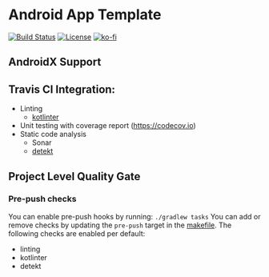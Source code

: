 # Android App Template

[![Build Status](https://travis-ci.com/curious-coding/android-app.svg?branch=master)](https://travis-ci.com/curious-coding/android-app)
[![License](https://img.shields.io/dub/l/vibe-d.svg)](https://github.com/curious-coding/android-app/blob/master/LICENSE)
[![ko-fi](https://img.shields.io/badge/donate%20on-Ko--fi-blue.svg)](https://ko-fi.com/U7U4L9F5)

## AndroidX Support

## Travis CI Integration:
- Linting
    - [kotlinter](https://github.com/jeremymailen/kotlinter-gradle)
- Unit testing with coverage report (https://codecov.io)
- Static code analysis
    - Sonar
    - [detekt](https://github.com/arturbosch/detekt)

## Project Level Quality Gate

### Pre-push checks
You can enable pre-push hooks by running: `./gradlew tasks` 
You can add or remove checks by updating the `pre-push` target in the [makefile](Makefile). The following checks are enabled per default:
- linting
- kotlinter
- detekt